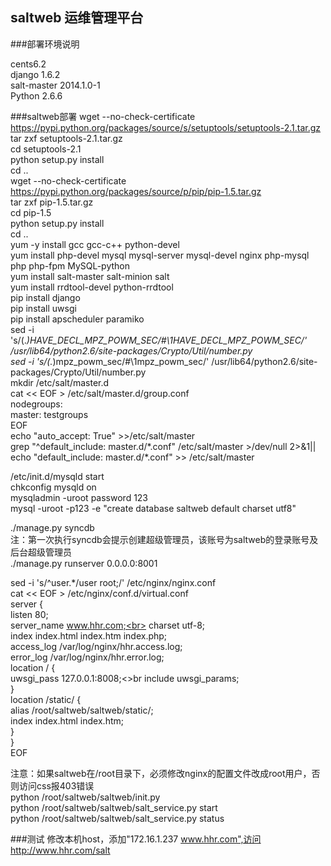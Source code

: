 
saltweb 运维管理平台
-
###部署环境说明

cents6.2<br>
django 1.6.2<br>
salt-master 2014.1.0-1<br>
Python 2.6.6<br>

###saltweb部署
wget --no-check-certificate https://pypi.python.org/packages/source/s/setuptools/setuptools-2.1.tar.gz<br>
tar zxf setuptools-2.1.tar.gz<br>
cd setuptools-2.1<br>
python setup.py install<br>
cd ..<br>
wget --no-check-certificate https://pypi.python.org/packages/source/p/pip/pip-1.5.tar.gz<br>
tar zxf pip-1.5.tar.gz<br>
cd pip-1.5<br>
python setup.py install<br>
cd ..<br>
yum -y install gcc gcc-c++ python-devel<br>
yum install php-devel mysql mysql-server mysql-devel nginx php-mysql php php-fpm MySQL-python<br>
yum install salt-master salt-minion salt<br>
yum install rrdtool-devel python-rrdtool<br>
pip install django<br>
pip install uwsgi<br>
pip install apscheduler paramiko<br>
sed -i 's/\(.*\)HAVE_DECL_MPZ_POWM_SEC/#\1HAVE_DECL_MPZ_POWM_SEC/' /usr/lib64/python2.6/site-packages/Crypto/Util/number.py<br>
sed -i 's/\(.*\)mpz_powm_sec/#\1mpz_powm_sec/' /usr/lib64/python2.6/site-packages/Crypto/Util/number.py<br>
mkdir /etc/salt/master.d<br>
cat << EOF > /etc/salt/master.d/group.conf<br>
nodegroups:<br>
    master: testgroups<br>
EOF<br>
echo "auto_accept: True" >>/etc/salt/master<br>
grep "^default_include: master.d/\*\.conf" /etc/salt/master >/dev/null 2>&1|| echo "default_include: master.d/*.conf" >> /etc/salt/master<br>


/etc/init.d/mysqld start<br>
chkconfig mysqld on<br>
mysqladmin -uroot password 123<br>
mysql -uroot -p123 -e "create database saltweb default charset utf8"<br>

./manage.py syncdb <br>
注：第一次执行syncdb会提示创建超级管理员，该账号为saltweb的登录账号及后台超级管理员<br>
./manage.py runserver 0.0.0.0:8001<br>

sed -i 's/^user.*/user   root;/' /etc/nginx/nginx.conf<br>
cat << EOF > /etc/nginx/conf.d/virtual.conf<br>
server {<br>
    listen          80;<br>
    server_name    www.hhr.com;<br>
    charset utf-8;<br>
    index index.html index.htm index.php;<br>
    access_log  /var/log/nginx/hhr.access.log;<br>
    error_log  /var/log/nginx/hhr.error.log;<br>
    location / {<br>
        uwsgi_pass     127.0.0.1:8008;<>br
        include        uwsgi_params;<br>
    }<br>
    location /static/ {<br>
        alias  /root/saltweb/saltweb/static/;<br>
        index  index.html index.htm;<br>
    }<br>
}<br>
EOF<br>

注意：如果saltweb在/root目录下，必须修改nginx的配置文件改成root用户，否则访问css报403错误<br>
python /root/saltweb/saltweb/init.py<br>
python /root/saltweb/saltweb/salt_service.py start<br>
python /root/saltweb/saltweb/salt_service.py status<br>

###测试
修改本机host，添加"172.16.1.237 www.hhr.com",访问http://www.hhr.com/salt
